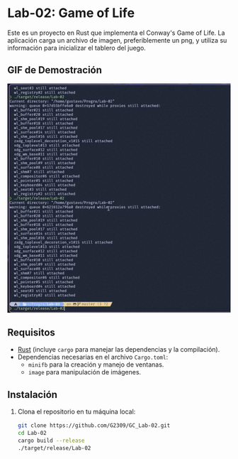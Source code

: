 # Lab-02: Game of Life

Este es un proyecto en Rust que implementa el Conway's Game of Life. La aplicación carga un archivo de imagen, preferiblemente un png, y utiliza su información para inicializar el tablero del juego.

## GIF de Demostración

![Demostración del juego](./Lain.gif)

## Requisitos

- [Rust](https://www.rust-lang.org/) (incluye `cargo` para manejar las dependencias y la compilación).
- Dependencias necesarias en el archivo `Cargo.toml`:
  - `minifb` para la creación y manejo de ventanas.
  - `image` para manipulación de imágenes.

## Instalación

1. Clona el repositorio en tu máquina local:
   ```bash
   git clone https://github.com/G2309/GC_Lab-02.git
   cd Lab-02
   cargo build --release
   ./target/release/Lab-02
